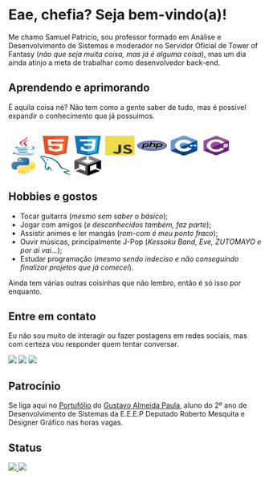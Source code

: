 # Eae, chefia? Seja bem-vindo(a)!
Me chamo Samuel Patricio, sou professor formado em Análise e Desenvolvimento de Sistemas e moderador no Servidor Oficial de Tower of Fantasy (*não que seja muita coisa, mas já é alguma coisa*), mas um dia ainda atinjo a meta de trabalhar como desenvolvedor back-end.

## Aprendendo e aprimorando
É aquila coisa né? Não tem como a gente saber de tudo, mas é possível expandir o conhecimento que já possuimos.
<div style="display: inline_block"><br>
  <img align="center" alt="Lala-Java" height="40" width="60" src="https://raw.githubusercontent.com/devicons/devicon/master/icons/java/java-original.svg">
  <img align="center" alt="Lala-HTML" height="40" width="60" src="https://raw.githubusercontent.com/devicons/devicon/master/icons/html5/html5-original.svg">
  <img align="center" alt="Lala-CSS" height="40" width="60" src="https://raw.githubusercontent.com/devicons/devicon/master/icons/css3/css3-original.svg">
  <img align="center" alt="Lala-Js" height="40" width="60" src="https://raw.githubusercontent.com/devicons/devicon/master/icons/javascript/javascript-original.svg">
  <img align="center" alt="Lala-PHP" height="40" width="60" src="https://raw.githubusercontent.com/devicons/devicon/master/icons/php/php-original.svg">
  <img align="center" alt="Lala-CPP" height="40" width="60" src="https://raw.githubusercontent.com/devicons/devicon/master/icons/cplusplus/cplusplus-original.svg">
  <img align="center" alt="Lala-CSh" height="40" width="60" src="https://raw.githubusercontent.com/devicons/devicon/master/icons/csharp/csharp-original.svg">
  <img align="center" alt="Lala-Py" height="40" width="60" src="https://raw.githubusercontent.com/devicons/devicon/master/icons/python/python-original.svg">
  <img align="center" alt="Lala-MySQL" height="40" width="60" src="https://raw.githubusercontent.com/devicons/devicon/master/icons/mysql/mysql-original.svg">
  <img align="center" alt="Lala-Unity" height="40" width="60" src="https://raw.githubusercontent.com/devicons/devicon/master/icons/unity/unity-original.svg">
</div>

## Hobbies e gostos
- Tocar guitarra (*mesmo sem saber o básico*);
- Jogar com amigos (*e desconhecidos também, faz parte*);
- Assistir animes e ler mangás (*rom-com é meu ponto fraco*);
- Ouvir músicas, principalmente J-Pop (*Kessoku Band, Eve, ZUTOMAYO e por aí vai...*);
- Estudar programação (*mesmo sendo indeciso e não conseguindo finalizar projetos que já comecei*).

Ainda tem várias outras coisinhas que não lembro, então é só isso por enquanto.

## Entre em contato
<!--O que tá comentado por aqui vai ser ativado no futuro. Por enquanto não incluirei o Discord porque meu perfil por lá é literalmente uma piada.-->
Eu não sou muito de interagir ou fazer postagens em redes sociais, mas com certeza vou responder quem tentar conversar.
<!--Seja pra conversar, tirar dúvidas, reclamar ou até mesmo chamar pra uma jogatina, é só chamar.-->
<div style="display:inline_block">
  <a href="https://www.instagram.com/sassan_dust/" target="_blank"><img src="https://img.shields.io/badge/-Instagram-%23E4405F?style=for-the-badge&logo=instagram&logoColor=white" target=" _blank"></a>
  <a href="mailto:samuelpatriciosantos311@gmail.com"><img src="https://img.shields.io/badge/-Gmail-%23333?style=for-the-badge&logo=gmail&logoColor=white" target="_blank"></a>
  <a href="https://www.linkedin.com/in/samuel-patricio-santos-754a47200/" target="_blank"><img src="https://img.shields.io/badge/-LinkedIn-%230077B5?style=for-the-badge&logo=linkedin&logoColor=white" target="_blank"></a>
  <!--<a href="https://discord.com/users/563871206269255680/" target="_blank"><img src="https://dcbadge.vercel.app/api/shield/563871206269255680?style=for-the-badge&theme=discord-inverted" target=" _blank"></a>-->
</div>
<!-- <img src="https://discordapp.com/api/guilds/932906923236401182/widget.png?style=banner2" alt="Discord Banner 1"/> -->

## Patrocínio 
Se liga aqui no <a href='https://gustavoalmeida.my.canva.site/ga' target='_blank'>Portufólio</a> do <a href='https://github.com/gustavoalmeidapaula' target='_blank'>Gustavo Almeida Paula</a>, aluno do 2º ano de Desenvolvimento de Sistemas da E.E.E.P Deputado Roberto Mesquita e Designer Gráfico nas horas vagas.

## Status
<div>
  <a href="https://github.com/SaruelDustiness/">
    <img height="150em" src="https://github-readme-stats.vercel.app/api?username=SaruelDustiness&show_icons=true&theme=vue-dark&include_all_commits=true&count_private=true"/>
    <img height="150em" src="https://github-readme-stats.vercel.app/api/top-langs/?username=SaruelDustiness&layout=compact&langs_count=7&theme=vue-dark"/>
  </a>
</div>
